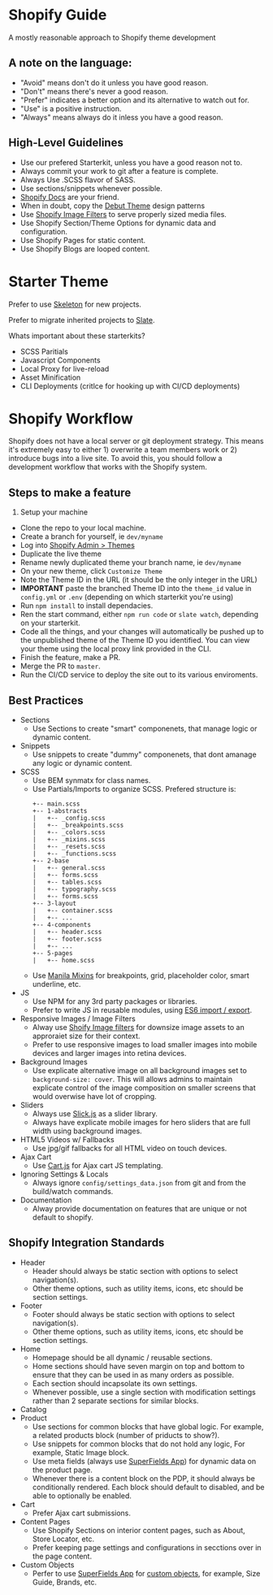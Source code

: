 # Shopify Guide

A mostly reasonable approach to Shopify theme development

## A note on the language:

- "Avoid" means don't do it unless you have good reason.
- "Don't" means there's never a good reason.
- "Prefer" indicates a better option and its alternative to watch out for.
- "Use" is a positive instruction.
- "Always" means always do it inless you have a good reason.

## High-Level Guidelines

- Use our prefered Starterkit, unless you have a good reason not to.
- Always commit your work to git after a feature is complete.
- Always Use .SCSS flavor of SASS.
- Use sections/snippets whenever possible.
- [Shopify Docs](https://help.shopify.com/api) are your friend.
- When in doubt, copy the [Debut Theme](#) design patterns
- Use [Shopify Image Filters](https://www.shopify.com/partners/blog/the-img_url-filter-just-got-10x-better) to serve properly sized media files.
- Use Shopify Section/Theme Options for dynamic data and configuration. 
- Use Shopify Pages for static content.
- Use Shopify Blogs are looped content.

# Starter Theme

Prefer to use [Skeleton](https://github.com/Pixel2HTML/shopify-skeleton) for new projects.

Prefer to migrate inherited projects to [Slate](https://github.com/Shopify/slate).

Whats important about these starterkits? 

- SCSS Paritials
- Javascript Components
- Local Proxy for live-reload
- Asset Minification 
- CLI Deployments (critlce for hooking up with CI/CD deployments)

# Shopify Workflow

Shopify does not have a local server or git deployment strategy. This means it's extremely easy to either 1) overwrite a team members work or 2) introduce bugs into a live site. To avoid this, you should follow a development workflow that works with the Shopify system.

## Steps to make a feature

1. Setup your machine
* Clone the repo to your local machine. 
* Create a branch for yourself, ie `dev/myname`
* Log into [Shopify Admin > Themes](https://YOUR_DOMAIN.myshopify.com/admin/themes)
* Duplicate the live theme
* Rename newly duplicated theme your branch name, ie `dev/myname`
* On your new theme, click `Customize Theme`
* Note the Theme ID in the URL (it should be the only integer in the URL)
* **IMPORTANT** paste the branched Theme ID into the `theme_id` value in `config.yml` or `.env` (depending on which starterkit you're using)
* Run `npm install` to install dependacies. 
* Ren the start command, either `npm run code` or `slate watch`, depending on your starterkit. 
* Code all the things, and your changes will automatically be pushed up to the unpublished theme of the Theme ID you identified. You can view your theme using the local proxy link provided in the CLI. 
* Finish the feature, make a PR.
* Merge the PR to `master`.
* Run the CI/CD service to deploy the site out to its various enviroments.

## Best Practices

* Sections
    * Use Sections to create "smart" componenets, that manage logic or dynamic content. 
* Snippets
    * Use snippets to create "dummy" componenets, that dont amanage any logic or dynamic content. 
* SCSS
    * Use BEM synmatx for class names. 
    * Use Partials/Imports to organize SCSS. Prefered structure is:
      ```
      +-- main.scss
      +-- 1-abstracts
      |   +-- _config.scss
      |   +-- _breakpoints.scss
      |   +-- _colors.scss
      |   +-- _mixins.scss
      |   +-- _resets.scss
      |   +-- _functions.scss
      +-- 2-base
      |   +-- general.scss
      |   +-- forms.scss
      |   +-- tables.scss
      |   +-- typography.scss
      |   +-- forms.scss
      +-- 3-layout
      |   +-- container.scss
      |   +-- ...
      +-- 4-components
      |   +-- header.scss
      |   +-- footer.scss
      |   +-- ...
      +-- 5-pages
      |   +-- home.scss
      ```
    * Use [Manila Mixins](https://www.npmjs.com/package/manila-mixins) for breakpoints, grid, placeholder color, smart underline, etc.
* JS
    * Use NPM for any 3rd party packages or libraries. 
    * Prefer to write JS in reusable modules, using [ES6 import / export](http://javascript.tutorialhorizon.com/2015/06/23/es6-modules-examples/). 
* Responsive Images / Image Filters
    * Alway use [Shoify Image filters]() for downsize image assets to an approraiet size for their context. 
    * Prefer to use responsive images to load smaller images into mobile devices and larger images into retina devices.
* Background Images
    * Use explicate alternative image on all background images set to `background-size: cover`. This will allows admins to maintain explicate control of the image composition on smaller screens that would overwise have lot of cropping. 
* Sliders
    * Always use [Slick.js]() as a slider library.
    * Always have explicate mobile images for hero sliders that are full width using background images. 
* HTML5 Videos w/ Fallbacks
    * Use jpg/gif fallbacks for all HTML video on touch devices. 
* Ajax Cart
    * Use [Cart.js]() for Ajax cart JS templating.
* Ignoring Settings & Locals
    * Always ignore `config/settings_data.json` from git and from the build/watch commands. 
* Documentation 
    * Alway provide documentation on features that are unique or not default to shopify.  

## Shopify Integration Standards 

* Header 
    * Header should always be static section with options to select navigation(s).
    * Other theme options, such as utility items, icons, etc should be section settings. 
* Footer
    * Footer should always be static section with options to select navigation(s).
    * Other theme options, such as utility items, icons, etc should be section settings. 
* Home
    * Homepage should be all dynamic / reusable sections. 
    * Home sections should have seven margin on top and bottom to ensure that they can be used in as many orders as possible. 
    * Each section should incapsolate its own settings. 
    * Whenever possible, use a single section with modification settings rather than 2 separate sections for similar blocks. 
* Catalog
* Product
    * Use sections for common blocks that have global logic. For example, a related products block (number of priducts to show?).
    * Use snippets for common blocks that do not hold any logic, For example, Static Image block.
    * Use meta fields (always use [SuperFields App](https://apps.shopify.com/superfields)) for dynamic data on the product page.
    * Whenever there is a content block on the PDP, it should always be conditionally rendered. Each block should default to disabled, and be able to optionally be enabled. 
* Cart
    * Prefer Ajax cart submissions. 
* Content Pages
    * Use Shopify Sections on interior content pages, such as About, Store Locator, etc. 
    * Prefer keeping page settings and configurations in secctions over in the page content. 
* Custom Objects
    * Perfer to use [SuperFields App](https://apps.shopify.com/superfields) for [custom objects](http://support.maestrooo.com/article/141-what-are-custom-objects), for example, Size Guide, Brands, etc. 
